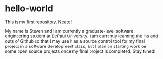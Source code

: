 # hello-world
This is my first repository. Neato!


My name is Steven and I am currently a graduate-level software engineering student at DePaul University. I am currently learning the ins and outs of Github so that I may use it as a source control tool for my final project in a software development class, but I plan on starting work on some open source projects once my final project is completed. Stay tuned!
